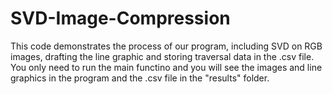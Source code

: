 # SVD-Image-Compression
This code demonstrates the process of our program, including SVD on RGB images, drafting the line graphic and storing traversal data in the .csv file.
You only need to run the main functino and you will see the images and line graphics in the program and the .csv file in the "results" folder.
